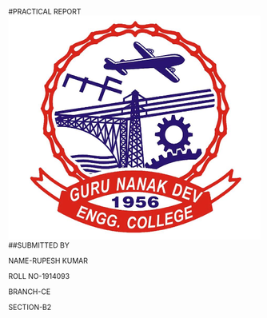 #PRACTICAL REPORT
![LOGO](https://raw.githubusercontent.com/RupeshRupam/Practical-File/master/13012761_10154107361704814_2752296351724321795_n.jpg)
##SUBMITTED BY

NAME-RUPESH KUMAR

ROLL NO-1914093

BRANCH-CE

SECTION-B2

